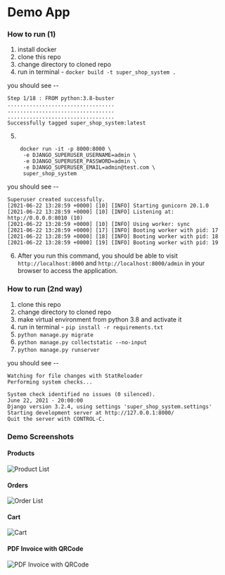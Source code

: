 # Demo App

### How to run (1)
1. install docker
2. clone this repo
3. change directory to cloned repo
4. run in terminal - `docker build -t super_shop_system .`
   
you should see --

``` commandline
Step 1/18 : FROM python:3.8-buster
..................................
..................................
..................................
Successfully tagged super_shop_system:latest
```

5. 
```commandline
    docker run -it -p 8000:8000 \
     -e DJANGO_SUPERUSER_USERNAME=admin \
     -e DJANGO_SUPERUSER_PASSWORD=admin \
     -e DJANGO_SUPERUSER_EMAIL=admin@test.com \
     super_shop_system
```

you should see --

```commandline
Superuser created successfully.
[2021-06-22 13:28:59 +0000] [10] [INFO] Starting gunicorn 20.1.0
[2021-06-22 13:28:59 +0000] [10] [INFO] Listening at: http://0.0.0.0:8010 (10)
[2021-06-22 13:28:59 +0000] [10] [INFO] Using worker: sync
[2021-06-22 13:28:59 +0000] [17] [INFO] Booting worker with pid: 17
[2021-06-22 13:28:59 +0000] [18] [INFO] Booting worker with pid: 18
[2021-06-22 13:28:59 +0000] [19] [INFO] Booting worker with pid: 19
```

6. After you run this command, you should be able to visit `http://localhost:8000`
   and `http://localhost:8000/admin` in your browser to access the application.


### How to run (2nd way)
1. clone this repo
2. change directory to cloned repo
3. make virtual environment from python 3.8 and activate it
4. run in terminal - `pip install -r requirements.txt`
5. `python manage.py migrate`
6. `python manage.py collectstatic --no-input`
7. `python manage.py runserver`

you should see --

```commandline
Watching for file changes with StatReloader
Performing system checks...

System check identified no issues (0 silenced).
June 22, 2021 - 20:00:00
Django version 3.2.4, using settings 'super_shop_system.settings'
Starting development server at http://127.0.0.1:8000/
Quit the server with CONTROL-C.
```

### Demo Screenshots

#### Products
![Product List](https://i.imgur.com/XkIXQvx.png "Product list")
#### Orders
![Order List](https://i.imgur.com/HlfVqpV.png "Order List")
#### Cart
![Cart](https://i.imgur.com/dwGKp79.png "Cart")
#### PDF Invoice with QRCode
![PDF Invoice with QRCode](https://i.imgur.com/dA9KfEy.png "PDF Invoice with QRCode")
